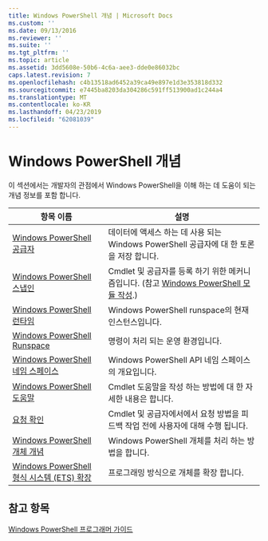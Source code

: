 ```yaml
---
title: Windows PowerShell 개념 | Microsoft Docs
ms.custom: ''
ms.date: 09/13/2016
ms.reviewer: ''
ms.suite: ''
ms.tgt_pltfrm: ''
ms.topic: article
ms.assetid: 3dd5608e-50b6-4c6a-aee3-dde0e86032bc
caps.latest.revision: 7
ms.openlocfilehash: c4b13518ad6452a39ca49e897e1d3e353818d332
ms.sourcegitcommit: e7445ba8203da304286c591ff513900ad1c244a4
ms.translationtype: MT
ms.contentlocale: ko-KR
ms.lasthandoff: 04/23/2019
ms.locfileid: "62081039"
---
```

# <a name="windows-powershell-concepts"></a>Windows PowerShell 개념

이 섹션에서는 개발자의 관점에서 Windows PowerShell을 이해 하는 데 도움이 되는 개념 정보를 포함 합니다.

|항목 이름|설명|
|----------------|-----------------|
|[Windows PowerShell 공급자](http://msdn.microsoft.com/en-us/a65c5c75-1131-4ade-90d3-a613dbe620e9)|데이터에 액세스 하는 데 사용 되는 Windows PowerShell 공급자에 대 한 토론을 저장 합니다.|
|[Windows PowerShell 스냅인](http://msdn.microsoft.com/en-us/20e081a9-522c-48bf-9f21-faaf8cca2e82)|Cmdlet 및 공급자를 등록 하기 위한 메커니즘입니다. (참고 [Windows PowerShell 모듈 작성](../module/writing-a-windows-powershell-module.md).)|
|[Windows PowerShell 런타임](http://msdn.microsoft.com/en-us/949f06e8-0224-4cd3-bbad-a0cebbb5dec8)|Windows PowerShell runspace의 현재 인스턴스입니다.|
|[Windows PowerShell Runspace](http://msdn.microsoft.com/en-us/a1582cfe-f06d-4aff-adc6-71f49a860ce9)|명령이 처리 되는 운영 환경입니다.|
|[Windows PowerShell 네임 스페이스](http://msdn.microsoft.com/en-us/04bd2841-e90c-47d2-8a1f-3aeb3df35176)|Windows PowerShell API 네임 스페이스의 개요입니다.|
|[Windows PowerShell 도움말](http://msdn.microsoft.com/en-us/097b7c1c-a056-4b36-9c86-65b2ee702fc7)|Cmdlet 도움말을 작성 하는 방법에 대 한 자세한 내용은 합니다.|
|[요청 확인](../cmdlet/requesting-confirmation-from-cmdlets.md)|Cmdlet 및 공급자에서에서 요청 방법을 피드백 작업 전에 사용자에 대해 수행 됩니다.|
|[Windows PowerShell 개체 개념](http://msdn.microsoft.com/en-us/a1449178-b6fd-4ca8-a5e1-d747c2c54181)|Windows PowerShell 개체를 처리 하는 방법을 합니다.|
|[Windows PowerShell 형식 시스템 (ETS) 확장](http://msdn.microsoft.com/en-us/12700631-be23-4e6b-9bf0-81ea0d166353)|프로그래밍 방식으로 개체를 확장 합니다.|

## <a name="see-also"></a>참고 항목

[Windows PowerShell 프로그래머 가이드](./windows-powershell-programmer-s-guide.md)